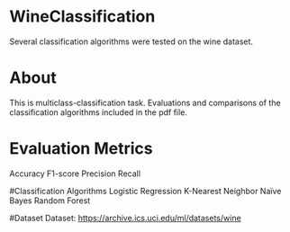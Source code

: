 # WineClassification
  Several classification algorithms were tested on the wine dataset.
  
# About
  This is multiclass-classification task. Evaluations and comparisons of the classification algorithms included in the pdf file.
  
# Evaluation Metrics
  Accuracy
  F1-score
  Precision
  Recall
  
 #Classification Algorithms
  Logistic Regression
  K-Nearest Neighbor
  Naïve Bayes
  Random Forest
  
  #Dataset
  Dataset: https://archive.ics.uci.edu/ml/datasets/wine
  
  
